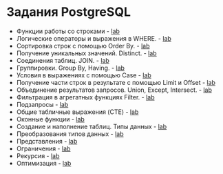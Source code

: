 # Задания PostgreSQL 

  - Функции работы со строками -  [lab](/homework2.1.sql)
  - Логические операторы и выражения в WHERE. - [lab](/homework2.2.sql)
  - Сортировка строк с помощью Order By. - [lab](/homework3.1.sql)
  - Получение уникальных значений. Distinct. - [lab](/homework3.2.sql)
  - Соединения таблиц. JOIN. - [lab](/homework4.1.sql)
  - Группировки. Group By, Having. - [lab](/homework4.2.sql)
  - Условия в выражениях с помощью Case - [lab](/homework5.1.sql)
  - Получение части строк в результате с помощью Limit и Offset - [lab](/homework5.2.sql)
  - Объединение результатов запросов. Union, Except, Intersect. - [lab](/homework6.1.sql)
  - Фильтрация в агрегатных функциях Filter. - [lab](/homework6.2.sql)
  - Подзапросы - [lab](/homework7.1.sql)
  - Общие табличные выражения (CTE) - [lab](/homework7.2.sql)
  - Оконные функции - [lab](/homework8.1.sql)
  - Создание и наполнение таблиц. Типы данных - [lab](/homework9.1.sql)
  - Преобразования типов данных - [lab](/homework10.1.sql)
  - Представления - [lab](/homework10.1.sql)
  - Ограничения - [lab](/homework10.2.sql)
  - Рекурсия - [lab](/homework11.1.sql)
  - Оптимизация - [lab](/homework11.2.sql)
